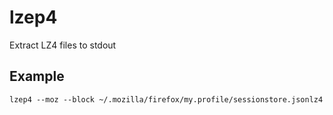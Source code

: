 # lzep4

Extract LZ4 files to stdout

## Example

```
lzep4 --moz --block ~/.mozilla/firefox/my.profile/sessionstore.jsonlz4
```
